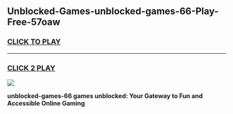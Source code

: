 
## Unblocked-Games-unblocked-games-66-Play-Free-57oaw
<h3>
<a href="https://premium76.site?title=unblocked-games-66&ref=09A">CLICK TO PLAY</a></h3>
<hr>

<h3>
<a href="https://premium76.site?title=unblocked-games-66&ref=09A">CLICK 2 PLAY</a>
  
</h3>

<a href="https://premium76.site?title=unblocked-games-66&ref=09A"><img src="https://clearcache.store/games.png"></a>


**unblocked-games-66 games unblocked: Your Gateway to Fun and Accessible Online Gaming**
